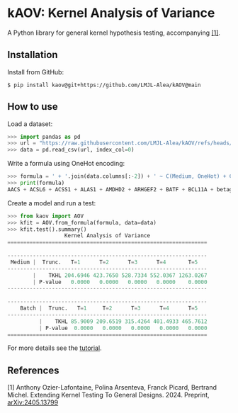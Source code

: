 # kAOV: Kernel Analysis of Variance
A Python library for general kernel hypothesis testing, accompanying [[1]](#1).

## Installation
Install from GitHub:
```console
$ pip install kaov@git+https://github.com/LMJL-Alea/kAOV@main
```
## How to use
Load a dataset:
```python
>>> import pandas as pd
>>> url = "https://raw.githubusercontent.com/LMJL-Alea/kAOV/refs/heads/main/Data/reversion_kAOV.csv"
>>> data = pd.read_csv(url, index_col=0)
```
Write a formula using OneHot encoding:
```python
>>> formula = ' + '.join(data.columns[:-2]) + ' ~ C(Medium, OneHot) + C(Batch, OneHot)'
>>> print(formula)
AACS + ACSL6 + ACSS1 + ALAS1 + AMDHD2 + ARHGEF2 + BATF + BCL11A + betaglobin + BPI + CD151 + CD44 + CREG1 + CRIP2 + CTCF + CTSA + CYP51A1 + DCP1A + DCTD + DHCR24 + DHCR7 + DPP7 + EGFR + EMB + FAM208B + FHL3 + FNIP1F1R1 + GLRX5 + GPT2 + GSN + HMGCS1 + HRAS1 + HSD17B7 + HSP90AA1 + HYAL1 + LCP1 + LDHA + MAPK12 + MFSD2B + MID2 + MKNK2 + MTFR1 + MVD + MYO1G + NCOA4 + NSDHL + PDLIM7 + PIK3CG + PLAG1 + PLS1 + PLS3 + PPP1R15B + PTPRC + RBM38 + REXO2 + RFFL + RPL22L1 + RSFR + RUNX2 + sca2 + SCD + SERPINI1 + SLC25A37 + SLC6A9 + SLC9A3R2 + SMPD1 + SNX22 + SNX27 + SQLE + SQSTM1 + STARD4 + STX12 + SULF2 + SULT1E1 + TADA2L + TBC1D7 + TNFRSF21 + TPP1 + TTYH2 + UCK1 + VDAC3 + WDR91 + XPNPEP1 ~ C(Medium, OneHot) + C(Batch, OneHot)
```
Create a model and run a test:
```python
>>> from kaov import AOV
>>> kfit = AOV.from_formula(formula, data=data)
>>> kfit.test().summary()
                  Kernel Analysis of Variance
===============================================================
                                                               
---------------------------------------------------------------
 Medium |  Trunc.   T=1      T=2      T=3      T=4       T=5   
---------------------------------------------------------------
        |    TKHL 204.6946 423.7650 528.7334 552.0367 1263.0267
        | P-value   0.0000   0.0000   0.0000   0.0000    0.0000
---------------------------------------------------------------
                                                               
---------------------------------------------------------------
    Batch |  Trunc.   T=1     T=2      T=3      T=4      T=5   
---------------------------------------------------------------
          |    TKHL 85.9009 209.6519 315.4264 401.4933 465.7612
          | P-value  0.0000   0.0000   0.0000   0.0000   0.0000
===============================================================
```

For more details see the [tutorial](https://github.com/LMJL-Alea/kAOV/blob/main/tutorial_kaov.ipynb).

## References

<a id="1">[1]</a> 
Anthony Ozier-Lafontaine, Polina Arsenteva, Franck Picard, Bertrand Michel. Extending Kernel Testing To General Designs.  2024. Preprint, [	arXiv:2405.13799](https://arxiv.org/abs/2405.13799)
